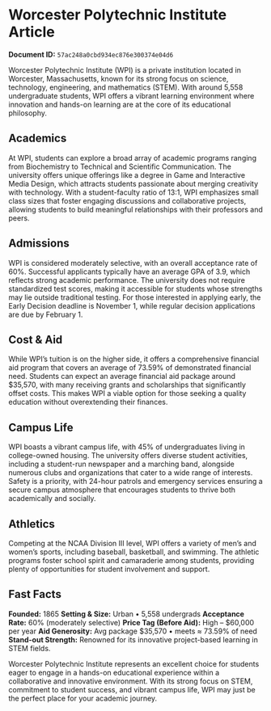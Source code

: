 # Worcester Polytechnic Institute Article

**Document ID:** `57ac248a0cbd934ec876e300374e04d6`

Worcester Polytechnic Institute (WPI) is a private institution located in Worcester, Massachusetts, known for its strong focus on science, technology, engineering, and mathematics (STEM). With around 5,558 undergraduate students, WPI offers a vibrant learning environment where innovation and hands-on learning are at the core of its educational philosophy.

## Academics
At WPI, students can explore a broad array of academic programs ranging from Biochemistry to Technical and Scientific Communication. The university offers unique offerings like a degree in Game and Interactive Media Design, which attracts students passionate about merging creativity with technology. With a student-faculty ratio of 13:1, WPI emphasizes small class sizes that foster engaging discussions and collaborative projects, allowing students to build meaningful relationships with their professors and peers.

## Admissions
WPI is considered moderately selective, with an overall acceptance rate of 60%. Successful applicants typically have an average GPA of 3.9, which reflects strong academic performance. The university does not require standardized test scores, making it accessible for students whose strengths may lie outside traditional testing. For those interested in applying early, the Early Decision deadline is November 1, while regular decision applications are due by February 1.

## Cost & Aid
While WPI’s tuition is on the higher side, it offers a comprehensive financial aid program that covers an average of 73.59% of demonstrated financial need. Students can expect an average financial aid package around $35,570, with many receiving grants and scholarships that significantly offset costs. This makes WPI a viable option for those seeking a quality education without overextending their finances.

## Campus Life
WPI boasts a vibrant campus life, with 45% of undergraduates living in college-owned housing. The university offers diverse student activities, including a student-run newspaper and a marching band, alongside numerous clubs and organizations that cater to a wide range of interests. Safety is a priority, with 24-hour patrols and emergency services ensuring a secure campus atmosphere that encourages students to thrive both academically and socially.

## Athletics
Competing at the NCAA Division III level, WPI offers a variety of men’s and women’s sports, including baseball, basketball, and swimming. The athletic programs foster school spirit and camaraderie among students, providing plenty of opportunities for student involvement and support.

## Fast Facts
**Founded:** 1865
**Setting & Size:** Urban • 5,558 undergrads
**Acceptance Rate:** 60% (moderately selective)
**Price Tag (Before Aid):** High – $60,000 per year
**Aid Generosity:** Avg package $35,570 • meets ≈ 73.59% of need
**Stand-out Strength:** Renowned for its innovative project-based learning in STEM fields.

Worcester Polytechnic Institute represents an excellent choice for students eager to engage in a hands-on educational experience within a collaborative and innovative environment. With its strong focus on STEM, commitment to student success, and vibrant campus life, WPI may just be the perfect place for your academic journey.
